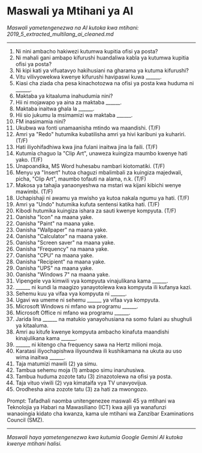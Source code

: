 # Maswali ya Mtihani ya AI
*Maswali yametengenezwa na AI kutoka kwa mtihani: 2019_5_extracted_multilang_ai_cleaned.md*

---

1.  Ni nini ambacho hakiwezi kutumwa kupitia ofisi ya posta?
2.  Ni mahali gani ambapo kifurushi huandaliwa kabla ya kutumwa kupitia ofisi ya posta?
3.  Ni kipi kati ya vifuatavyo hakihusiani na gharama ya kutuma kifurushi?
4.  Vitu vilivyowekwa kwenye kifurushi havipaswi kuwa ______.
5.  Kiasi cha ziada cha pesa kinachotozwa na ofisi ya posta kwa huduma ni ______.
6.  Maktaba ya kitaaluma inahudumia nini?
7.  Hii ni mojawapo ya aina za maktaba ______.
8.  Maktaba inaitwa ghala la ______.
9.  Hii sio jukumu la msimamizi wa maktaba ______.
10. FM inasimamia nini?
11. Ukubwa wa fonti unamaanisha mtindo wa maandishi. (T/F)
12. Amri ya "Redo" hutumika kubatilisha amri ya hivi karibuni ya kuhariri. (T/F)
13. Hati iliyohifadhiwa kwa jina fulani inaitwa jina la faili. (T/F)
14. Kutumia chaguo la "Clip Art", unaweza kuingiza maumbo kwenye hati yako. (T/F)
15. Unapoandika, MS Word huhesabu nambari kiotomatiki. (T/F)
16. Menyu ya "Insert" hutoa chaguzi mbalimbali za kuingiza majedwali, picha, "Clip Art", maumbo tofauti na alama, n.k. (T/F)
17. Makosa ya tahajia yanaonyeshwa na mstari wa kijani kibichi wenye mawimbi. (T/F)
18. Uchapishaji ni awamu ya mwisho ya kutoa nakala ngumu ya hati. (T/F)
19. Amri ya "Undo" hutumika kufuta sentensi katika hati. (T/F)
20. Kibodi hutumika kuingiza ishara za sauti kwenye kompyuta. (T/F)
21. Oanisha "Icon" na maana yake.
22. Oanisha "Paint" na maana yake.
23. Oanisha "Wallpaper" na maana yake.
24. Oanisha "Calculator" na maana yake.
25. Oanisha "Screen saver" na maana yake.
26. Oanisha "Frequency" na maana yake.
27. Oanisha "CPU" na maana yake.
28. Oanisha "Recipient" na maana yake.
29. Oanisha "UPS" na maana yake.
30. Oanisha "Windows 7" na maana yake.
31. Vipengele vya kimwili vya kompyuta vinajulikana kama ______.
32. ______ ni kundi la maagizo yanayotolewa kwa kompyuta ili kufanya kazi.
33. Sehemu kuu ya vifaa vya kompyuta ni ______.
34. Ugavi wa umeme ni sehemu ______ ya vifaa vya kompyuta.
35. Microsoft Windows ni mfano wa programu ______.
36. Microsoft Office ni mfano wa programu ______.
37. Jarida lina ______ na matukio yanayohusiana na somo fulani au shughuli ya kitaaluma.
38. Amri au kitufe kwenye kompyuta ambacho kinafuta maandishi kinajulikana kama ______.
39. ______ ni kitengo cha frequency sawa na Hertz milioni moja.
40. Karatasi iliyochapishwa iliyoundwa ili kushikamana na ukuta au uso wima inaitwa ______.
41. Taja matumizi mawili (2) ya simu.
42. Tambua sehemu moja (1) ambapo simu inaruhusiwa.
43. Tambua huduma zozote tatu (3) zinazotolewa na ofisi ya posta.
44. Taja vituo viwili (2) vya kimataifa vya TV unavyovijua.
45. Orodhesha aina zozote tatu (3) za hati za mwongozo.

Prompt: Tafadhali naomba unitengenezee maswali 45 ya mtihani wa Teknolojia ya Habari na Mawasiliano (ICT) kwa ajili ya wanafunzi wanaoingia kidato cha kwanza, kama ule mtihani wa Zanzibar Examinations Council (SMZ).

---
*Maswali haya yametengenezwa kwa kutumia Google Gemini AI kutoka kwenye mtihani halisi.*

